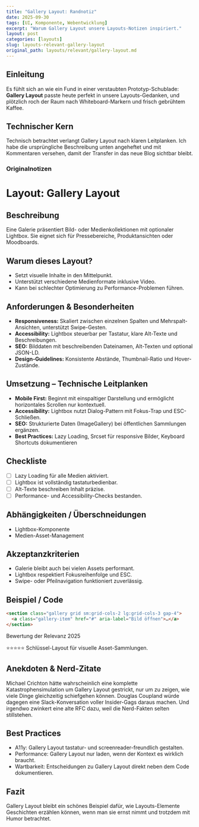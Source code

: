 ```yaml
---
title: "Gallery Layout: Randnotiz"
date: 2025-09-30
tags: [UI, Komponente, Webentwicklung]
excerpt: "Warum Gallery Layout unsere Layouts-Notizen inspiriert."
layout: post
categories: [layouts]
slug: layouts-relevant-gallery-layout
original_path: layouts/relevant/gallery-layout.md
---
```


## Einleitung
Es fühlt sich an wie ein Fund in einer verstaubten Prototyp-Schublade: **Gallery Layout** passte heute perfekt in unsere Layouts-Gedanken, und plötzlich roch der Raum nach Whiteboard-Markern und frisch gebrühtem Kaffee.

## Technischer Kern
Technisch betrachtet verlangt Gallery Layout nach klaren Leitplanken. Ich habe die ursprüngliche Beschreibung unten angeheftet und mit Kommentaren versehen, damit der Transfer in das neue Blog sichtbar bleibt.

### Originalnotizen
# Layout: Gallery Layout

## Beschreibung
Eine Galerie präsentiert Bild- oder Medienkollektionen mit optionaler Lightbox. Sie eignet sich für Pressebereiche, Produktansichten oder Moodboards.

## Warum dieses Layout?
- Setzt visuelle Inhalte in den Mittelpunkt.
- Unterstützt verschiedene Medienformate inklusive Video.
- Kann bei schlechter Optimierung zu Performance-Problemen führen.

## Anforderungen & Besonderheiten
- **Responsiveness:** Skaliert zwischen einzelnen Spalten und Mehrspalt-Ansichten, unterstützt Swipe-Gesten.
- **Accessibility:** Lightbox steuerbar per Tastatur, klare Alt-Texte und Beschreibungen.
- **SEO:** Bilddaten mit beschreibenden Dateinamen, Alt-Texten und optional JSON-LD.
- **Design-Guidelines:** Konsistente Abstände, Thumbnail-Ratio und Hover-Zustände.

## Umsetzung – Technische Leitplanken
- **Mobile First:** Beginnt mit einspaltiger Darstellung und ermöglicht horizontales Scrollen nur kontextuell.
- **Accessibility:** Lightbox nutzt Dialog-Pattern mit Fokus-Trap und ESC-Schließen.
- **SEO:** Strukturierte Daten (ImageGallery) bei öffentlichen Sammlungen ergänzen.
- **Best Practices:** Lazy Loading, Srcset für responsive Bilder, Keyboard Shortcuts dokumentieren

## Checkliste
- [ ] Lazy Loading für alle Medien aktiviert.
- [ ] Lightbox ist vollständig tastaturbedienbar.
- [ ] Alt-Texte beschreiben Inhalt präzise.
- [ ] Performance- und Accessibility-Checks bestanden.

## Abhängigkeiten / Überschneidungen
- Lightbox-Komponente
- Medien-Asset-Management

## Akzeptanzkriterien
- Galerie bleibt auch bei vielen Assets performant.
- Lightbox respektiert Fokusreihenfolge und ESC.
- Swipe- oder Pfeilnavigation funktioniert zuverlässig.

## Beispiel / Code
```html
<section class="gallery grid sm:grid-cols-2 lg:grid-cols-3 gap-4">
  <a class="gallery-item" href="#" aria-label="Bild öffnen">…</a>
</section>
```

Bewertung der Relevanz 2025

⭐⭐⭐⭐⭐ Schlüssel-Layout für visuelle Asset-Sammlungen.

## Anekdoten & Nerd-Zitate
Michael Crichton hätte wahrscheinlich eine komplette Katastrophensimulation um Gallery Layout gestrickt, nur um zu zeigen, wie viele Dinge gleichzeitig schiefgehen können. Douglas Coupland würde dagegen eine Slack-Konversation voller Insider-Gags daraus machen. Und irgendwo zwinkert eine alte RFC dazu, weil die Nerd-Fakten selten stillstehen.

## Best Practices
- A11y: Gallery Layout tastatur- und screenreader-freundlich gestalten.
- Performance: Gallery Layout nur laden, wenn der Kontext es wirklich braucht.
- Wartbarkeit: Entscheidungen zu Gallery Layout direkt neben dem Code dokumentieren.

## Fazit
Gallery Layout bleibt ein schönes Beispiel dafür, wie Layouts-Elemente Geschichten erzählen können, wenn man sie ernst nimmt und trotzdem mit Humor betrachtet.
